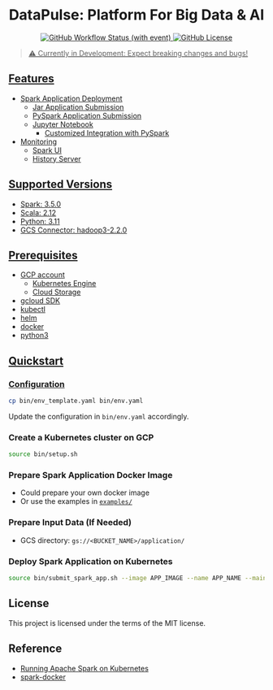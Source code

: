 <h1 align="center">DataPulse: Platform For Big Data & AI</h2>
<p align="center">
    <a href="https://github.com/xuwenyihust/Data-Platform/actions/workflows/build-deploy-examples.yml">
        <img alt="GitHub Workflow Status (with event)" src="https://img.shields.io/github/actions/workflow/status/xuwenyihust/Data-Platform/build-deploy-examples.yml?logo=github&label=build%20%20examples">
    </a>
    <a href="https://github.com/xuwenyihust/Data-Platform/blob/main/LICENSE">
        <img alt="GitHub License" src="https://img.shields.io/github/license/xuwenyihust/Data-Platform?link=https%3A%2F%2Fgithub.com%2Fxuwenyihust%2FData-Platform%2Fblob%2Fmain%2FLICENSE">
</p>

> ⚠️ Currently in Development: Expect breaking changes and bugs!

## Features
- Spark Application Deployment
    - Jar Application Submission
    - PySpark Application Submission
    - Jupyter Notebook
        - Customized Integration with PySpark
- Monitoring
  - Spark UI
  - History Server

## Supported Versions
- Spark: 3.5.0
- Scala: 2.12
- Python: 3.11
- GCS Connector: hadoop3-2.2.0

## Prerequisites
- GCP account
  - Kubernetes Engine
  - Cloud Storage
- gcloud SDK
- kubectl
- helm
- docker
- python3

## Quickstart
### Configuration
```bash
cp bin/env_template.yaml bin/env.yaml
```

Update the configuration in `bin/env.yaml` accordingly.

### Create a Kubernetes cluster on GCP
```bash
source bin/setup.sh
```

### Prepare Spark Application Docker Image
- Could prepare your own docker image
- Or use the examples in [`examples/`](examples/)

### Prepare Input Data (If Needed)
- GCS directory: `gs://<BUCKET_NAME>/application/`

### Deploy Spark Application on Kubernetes
```bash
source bin/submit_spark_app.sh --image APP_IMAGE --name APP_NAME --main MAIN_CLASS --jar JAR_FILE
```

## License
This project is licensed under the terms of the MIT license.

## Reference
- [Running Apache Spark on Kubernetes](https://medium.com/empathyco/running-apache-spark-on-kubernetes-2e64c73d0bb2)
- [spark-docker](https://github.com/apache/spark-docker)